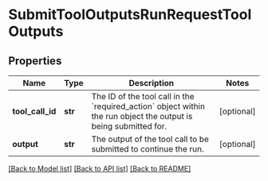 # SubmitToolOutputsRunRequestToolOutputs

## Properties
Name | Type | Description | Notes
------------ | ------------- | ------------- | -------------
**tool_call_id** | **str** | The ID of the tool call in the &#x60;required_action&#x60; object within the run object the output is being submitted for. | [optional] 
**output** | **str** | The output of the tool call to be submitted to continue the run. | [optional] 

[[Back to Model list]](../README.md#documentation-for-models) [[Back to API list]](../README.md#documentation-for-api-endpoints) [[Back to README]](../README.md)

